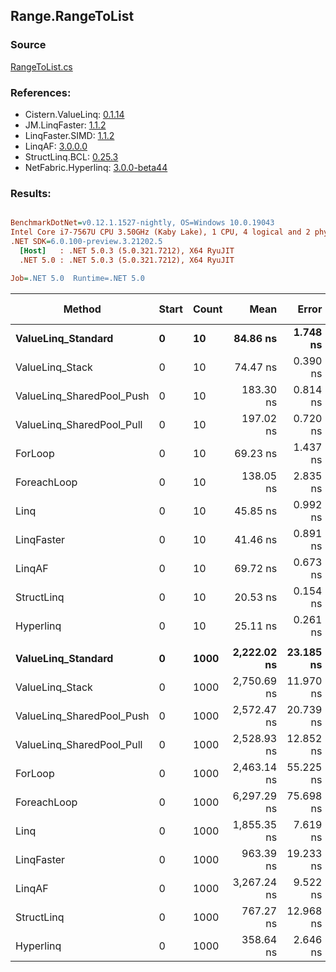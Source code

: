 ﻿## Range.RangeToList

### Source
[RangeToList.cs](../LinqBenchmarks/Range/RangeToList.cs)

### References:
- Cistern.ValueLinq: [0.1.14](https://www.nuget.org/packages/Cistern.ValueLinq/0.1.14)
- JM.LinqFaster: [1.1.2](https://www.nuget.org/packages/JM.LinqFaster/1.1.2)
- LinqFaster.SIMD: [1.1.2](https://www.nuget.org/packages/LinqFaster.SIMD/1.0.3)
- LinqAF: [3.0.0.0](https://www.nuget.org/packages/LinqAF/3.0.0.0)
- StructLinq.BCL: [0.25.3](https://www.nuget.org/packages/StructLinq.BCL/0.25.3)
- NetFabric.Hyperlinq: [3.0.0-beta44](https://www.nuget.org/packages/NetFabric.Hyperlinq/3.0.0-beta44)

### Results:
``` ini

BenchmarkDotNet=v0.12.1.1527-nightly, OS=Windows 10.0.19043
Intel Core i7-7567U CPU 3.50GHz (Kaby Lake), 1 CPU, 4 logical and 2 physical cores
.NET SDK=6.0.100-preview.3.21202.5
  [Host]   : .NET 5.0.3 (5.0.321.7212), X64 RyuJIT
  .NET 5.0 : .NET 5.0.3 (5.0.321.7212), X64 RyuJIT

Job=.NET 5.0  Runtime=.NET 5.0  

```
|                    Method | Start | Count |        Mean |     Error |     StdDev |      Median | Ratio | RatioSD |  Gen 0 | Gen 1 | Gen 2 | Allocated |
|-------------------------- |------ |------ |------------:|----------:|-----------:|------------:|------:|--------:|-------:|------:|------:|----------:|
|        **ValueLinq_Standard** |     **0** |    **10** |    **84.86 ns** |  **1.748 ns** |   **2.013 ns** |    **85.33 ns** |  **1.21** |    **0.09** | **0.0459** |     **-** |     **-** |      **96 B** |
|           ValueLinq_Stack |     0 |    10 |    74.47 ns |  0.390 ns |   0.326 ns |    74.53 ns |  1.06 |    0.07 | 0.0459 |     - |     - |      96 B |
| ValueLinq_SharedPool_Push |     0 |    10 |   183.30 ns |  0.814 ns |   0.680 ns |   183.36 ns |  2.61 |    0.15 | 0.0458 |     - |     - |      96 B |
| ValueLinq_SharedPool_Pull |     0 |    10 |   197.02 ns |  0.720 ns |   0.674 ns |   196.77 ns |  2.82 |    0.16 | 0.0458 |     - |     - |      96 B |
|                   ForLoop |     0 |    10 |    69.23 ns |  1.437 ns |   3.062 ns |    68.36 ns |  1.00 |    0.00 | 0.1032 |     - |     - |     216 B |
|               ForeachLoop |     0 |    10 |   138.05 ns |  2.835 ns |   7.467 ns |   133.12 ns |  2.04 |    0.14 | 0.1299 |     - |     - |     272 B |
|                      Linq |     0 |    10 |    45.85 ns |  0.992 ns |   2.134 ns |    44.85 ns |  0.66 |    0.03 | 0.0650 |     - |     - |     136 B |
|                LinqFaster |     0 |    10 |    41.46 ns |  0.891 ns |   0.744 ns |    41.35 ns |  0.59 |    0.04 | 0.0765 |     - |     - |     160 B |
|                    LinqAF |     0 |    10 |    69.72 ns |  0.673 ns |   0.629 ns |    69.75 ns |  1.00 |    0.06 | 0.0458 |     - |     - |      96 B |
|                StructLinq |     0 |    10 |    20.53 ns |  0.154 ns |   0.137 ns |    20.53 ns |  0.29 |    0.02 | 0.0459 |     - |     - |      96 B |
|                 Hyperlinq |     0 |    10 |    25.11 ns |  0.261 ns |   0.391 ns |    25.01 ns |  0.36 |    0.01 | 0.0459 |     - |     - |      96 B |
|                           |       |       |             |           |            |             |       |         |        |       |       |           |
|        **ValueLinq_Standard** |     **0** |  **1000** | **2,222.02 ns** | **23.185 ns** |  **18.102 ns** | **2,220.57 ns** |  **0.87** |    **0.04** | **1.9379** |     **-** |     **-** |   **4,056 B** |
|           ValueLinq_Stack |     0 |  1000 | 2,750.69 ns | 11.970 ns |  11.756 ns | 2,754.87 ns |  1.07 |    0.04 | 3.9330 |     - |     - |   8,232 B |
| ValueLinq_SharedPool_Push |     0 |  1000 | 2,572.47 ns | 20.739 ns |  19.399 ns | 2,567.70 ns |  1.00 |    0.04 | 1.9379 |     - |     - |   4,056 B |
| ValueLinq_SharedPool_Pull |     0 |  1000 | 2,528.93 ns | 12.852 ns |  12.022 ns | 2,528.00 ns |  0.99 |    0.04 | 1.9379 |     - |     - |   4,056 B |
|                   ForLoop |     0 |  1000 | 2,463.14 ns | 55.225 ns | 161.965 ns | 2,394.68 ns |  1.00 |    0.00 | 4.0207 |     - |     - |   8,424 B |
|               ForeachLoop |     0 |  1000 | 6,297.29 ns | 75.698 ns |  67.104 ns | 6,273.86 ns |  2.46 |    0.11 | 4.0436 |     - |     - |   8,480 B |
|                      Linq |     0 |  1000 | 1,855.35 ns |  7.619 ns |   6.362 ns | 1,855.59 ns |  0.73 |    0.03 | 1.9569 |     - |     - |   4,096 B |
|                LinqFaster |     0 |  1000 |   963.39 ns | 19.233 ns |  19.751 ns |   962.32 ns |  0.38 |    0.02 | 3.8605 |     - |     - |   8,080 B |
|                    LinqAF |     0 |  1000 | 3,267.24 ns |  9.522 ns |  16.170 ns | 3,265.97 ns |  1.28 |    0.07 | 1.9379 |     - |     - |   4,056 B |
|                StructLinq |     0 |  1000 |   767.27 ns | 12.968 ns |  12.131 ns |   771.00 ns |  0.30 |    0.01 | 1.9379 |     - |     - |   4,056 B |
|                 Hyperlinq |     0 |  1000 |   358.64 ns |  2.646 ns |   2.475 ns |   358.17 ns |  0.14 |    0.01 | 1.9379 |     - |     - |   4,056 B |
